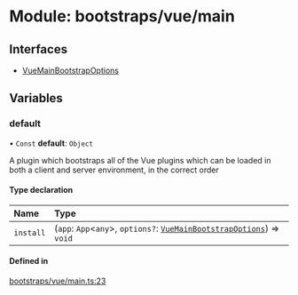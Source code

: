 # Module: bootstraps/vue/main

## Interfaces

- [VueMainBootstrapOptions](../interfaces/bootstraps_vue_main.VueMainBootstrapOptions.md)

## Variables

### <a id="default" name="default"></a> default

• `Const` **default**: `Object`

A plugin which bootstraps all of the Vue plugins which can be loaded in both a client and server environment, in the correct order

#### Type declaration

| Name | Type |
| :------ | :------ |
| `install` | (`app`: `App`\<`any`\>, `options?`: [`VueMainBootstrapOptions`](../interfaces/bootstraps_vue_main.VueMainBootstrapOptions.md)) => `void` |

#### Defined in

[bootstraps/vue/main.ts:23](https://github.com/jakguru/vueprint/blob/cca61f2/bootstraps/vue/main.ts#L23)
